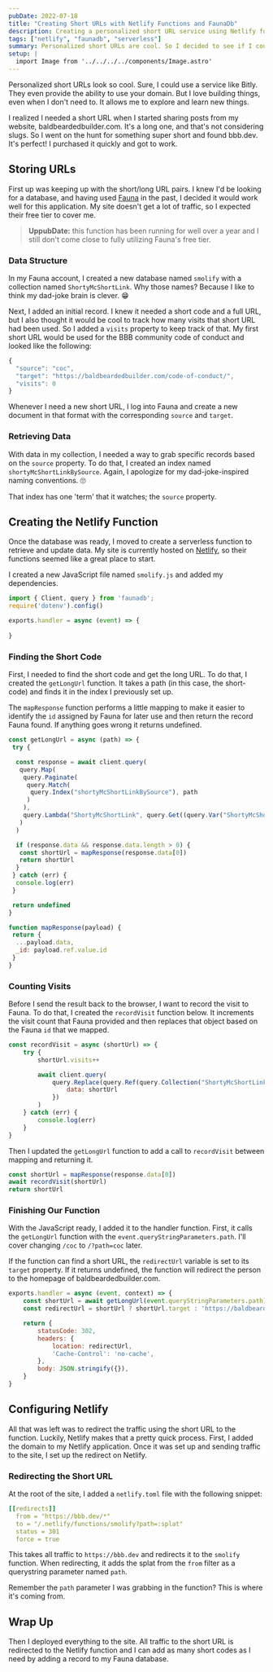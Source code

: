 ```yaml
---
pubDate: 2022-07-18
title: "Creating Short URLs with Netlify Functions and FaunaDb"
description: Creating a personalized short URL service using Netlify functions and FaunaDb.
tags: ["netlify", "faunadb", "serverless"] 
summary: Personalized short URLs are cool. So I decided to see if I could use a serverless function to do it for me.
setup: |
  import Image from '../../../../components/Image.astro'
---
```


Personalized short URLs look so cool. Sure, I could use a service like Bitly.
They even provide the ability to use your domain. But I love building things,
even when I don't need to. It allows me to explore and learn new things.

I realized I needed a short URL when I started sharing posts from my website,
baldbeardedbuilder.com. It's a long one, and that's not considering slugs. So I
went on the hunt for something super short and found bbb.dev. It's
perfect! I purchased it quickly and got to work.

## Storing URLs

First up was keeping up with the short/long URL pairs. I knew I'd be looking for
a database, and having used [Fauna](https://fauna.com) in the past, I decided it
would work well for this application. My site doesn't get a lot of traffic, so I
expected their free tier to cover me.

> **UppubDate:** this function has been running for well over a year and I still don't
come close to fully utilizing Fauna's free tier.

### Data Structure

In my Fauna account, I created a new database named `smolify` with a collection
named `ShortyMcShortLink`. Why those names? Because I like to think my dad-joke
brain is clever. 😁

Next, I added an initial record. I knew it needed a short code and a full URL,
but I also thought it would be cool to track how many visits that short URL had
been used. So I added a `visits` property to keep track of that. My first short
URL would be used for the BBB community code of conduct and looked like the
following:

```js
{
  "source": "coc",
  "target": "https://baldbeardedbuilder.com/code-of-conduct/",
  "visits": 0
}
```

Whenever I need a new short URL, I log into Fauna and create a new document in
that format with the corresponding `source` and `target`.

### Retrieving Data

With data in my collection, I needed a way to grab specific records based on
the `source` property. To do that, I created an index named
`shortyMcShortLinkBySource`. Again, I apologize for my dad-joke-inspired naming
conventions. 🙄

That index has one 'term' that it watches; the `source` property.

## Creating the Netlify Function

Once the database was ready, I moved to create a serverless function to
retrieve and update data. My site is currently hosted on
[Netlify](https://netlify.com), so their functions seemed like a great place to
start.

I created a new JavaScript file named `smolify.js` and added my dependencies.

```js
import { Client, query } from 'faunadb';
require('dotenv').config()

exports.handler = async (event) => {
 
}
```

### Finding the Short Code

First, I needed to find the short code and get the long URL. To do that, I
created the `getLongUrl` function. It takes a path (in this case, the
short-code) and finds it in the index I previously set up.

The `mapResponse` function performs a little mapping to make it easier to
identify the `id` assigned by Fauna for later use and then return the record
Fauna found. If anything goes wrong it returns undefined.

```js
const getLongUrl = async (path) => {
 try {

  const response = await client.query(
   query.Map(
    query.Paginate(
     query.Match(
      query.Index("shortyMcShortLinkBySource"), path
     )
    ),
    query.Lambda("ShortyMcShortLink", query.Get((query.Var("ShortyMcShortLink"))))
   )
  )

  if (response.data && response.data.length > 0) {
   const shortUrl = mapResponse(response.data[0])
   return shortUrl
  }
 } catch (err) {
  console.log(err)
 }

 return undefined
}

function mapResponse(payload) {
 return {
  ...payload.data,
  _id: payload.ref.value.id
 }
}
```

### Counting Visits

Before I send the result back to the browser, I want to record the visit to
Fauna. To do that, I created the `recordVisit` function below. It increments
the visit count that Fauna provided and then replaces that object based on the
Fauna `id` that we mapped.

```js
const recordVisit = async (shortUrl) => {
	try {
		shortUrl.visits++

		await client.query(
			query.Replace(query.Ref(query.Collection("ShortyMcShortLink"), shortUrl._id), {
				data: shortUrl
			})
		)
	} catch (err) {
		console.log(err)
	}
}
```

Then I updated the `getLongUrl` function to add a call to `recordVisit` between
mapping and returning it.

```js {2}
const shortUrl = mapResponse(response.data[0])
await recordVisit(shortUrl)
return shortUrl
```

### Finishing Our Function

With the JavaScript ready, I added it to the handler function. First, it calls
the `getLongUrl` function with the `event.queryStringParameters.path`.
I'll cover changing `/coc` to `/?path=coc` later.

If the function can find a short URL, the `redirectUrl` variable is set to its
`target` property. If it returns undefined, the function will redirect the
person to the homepage of baldbeardedbuilder.com.

```js
exports.handler = async (event, context) => {
	const shortUrl = await getLongUrl(event.queryStringParameters.path)
	const redirectUrl = shortUrl ? shortUrl.target : 'https://baldbeardedbuilder.com/'

	return {
		statusCode: 302,
		headers: {
			location: redirectUrl,
			'Cache-Control': 'no-cache',
		},
		body: JSON.stringify({}),
	}
}
```

## Configuring Netlify

All that was left was to redirect the traffic using the short URL to the
function. Luckily, Netlify makes that a pretty quick process. First, I added the
domain to my Netlify application. Once it was set up and sending traffic to the
site, I set up the redirect on Netlify.

### Redirecting the Short URL

At the root of the site, I added a `netlify.toml` file with the following
snippet:

```yaml
[[redirects]]
  from = "https://bbb.dev/*"
  to = "/.netlify/functions/smolify?path=:splat"
  status = 301
  force = true
```

This takes all traffic to `https://bbb.dev` and redirects it to the `smolify`
function. When redirecting, it adds the splat from the `from` filter as a
querystring parameter named `path`.

Remember the `path` parameter I was grabbing in the function? This is where it's
coming from.

## Wrap Up

Then I deployed everything to the site. All traffic to the short URL is
redirected to the Netlify function and I can add as many short codes as I need
by adding a record to my Fauna database.
